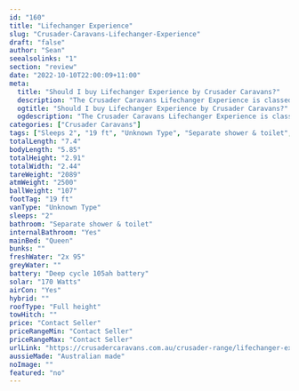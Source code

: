 ```yaml
---
id: "160"
title: "Lifechanger Experience"
slug: "Crusader-Caravans-Lifechanger-Experience"
draft: "false"
author: "Sean"
seealsolinks: "1"
section: "review"
date: "2022-10-10T22:00:09+11:00"
meta:
  title: "Should I buy Lifechanger Experience by Crusader Caravans?"
  description: "The Crusader Caravans Lifechanger Experience is classed as Unknown Type, and sleeps 2 people. It is Australian made and comes in at 19 ft. It generally has Separate shower & toilet."
  ogtitle: "Should I buy Lifechanger Experience by Crusader Caravans?"
  ogdescription: "The Crusader Caravans Lifechanger Experience is classed as Unknown Type, and sleeps 2 people. It is Australian made and comes in at 19 ft. It generally has Separate shower & toilet."
categories: ["Crusader Caravans"]
tags: ["Sleeps 2", "19 ft", "Unknown Type", "Separate shower & toilet", "Full height", "Price Unknown"]
totalLength: "7.4"
bodyLength: "5.85"
totalHeight: "2.91"
totalWidth: "2.44"
tareWeight: "2089"
atmWeight: "2500"
ballWeight: "107"
footTag: "19 ft"
vanType: "Unknown Type"
sleeps: "2"
bathroom: "Separate shower & toilet"
internalBathroom: "Yes"
mainBed: "Queen"
bunks: ""
freshWater: "2x 95"
greyWater: ""
battery: "Deep cycle 105ah battery"
solar: "170 Watts"
airCon: "Yes"
hybrid: ""
roofType: "Full height"
towHitch: ""
price: "Contact Seller"
priceRangeMin: "Contact Seller"
priceRangeMax: "Contact Seller"
urlLink: "https://crusadercaravans.com.au/crusader-range/lifechanger-experience/"
aussieMade: "Australian made"
noImage: ""
featured: "no"
---
```

